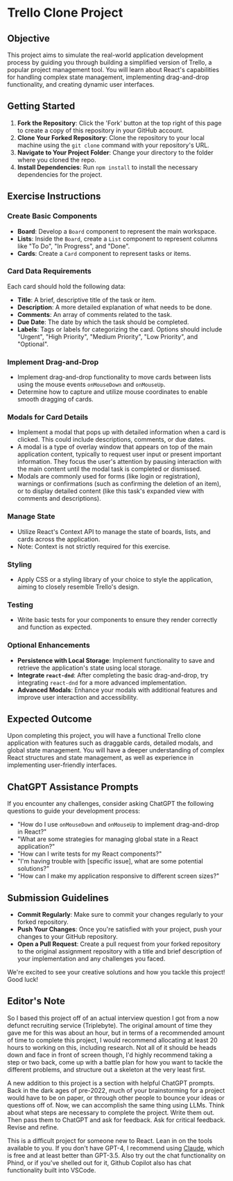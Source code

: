 # Trello Clone Project

## Objective
This project aims to simulate the real-world application development process by guiding you through building a simplified version of Trello, a popular project management tool. You will learn about React's capabilities for handling complex state management, implementing drag-and-drop functionality, and creating dynamic user interfaces.

## Getting Started

1. **Fork the Repository**: Click the 'Fork' button at the top right of this page to create a copy of this repository in your GitHub account.
2. **Clone Your Forked Repository**: Clone the repository to your local machine using the `git clone` command with your repository's URL.
3. **Navigate to Your Project Folder**: Change your directory to the folder where you cloned the repo.
4. **Install Dependencies**: Run `npm install` to install the necessary dependencies for the project.

## Exercise Instructions

### Create Basic Components
- **Board**: Develop a `Board` component to represent the main workspace.
- **Lists**: Inside the `Board`, create a `List` component to represent columns like "To Do", "In Progress", and "Done".
- **Cards**: Create a `Card` component to represent tasks or items.

### Card Data Requirements
Each card should hold the following data:
- **Title**: A brief, descriptive title of the task or item.
- **Description**: A more detailed explanation of what needs to be done.
- **Comments**: An array of comments related to the task.
- **Due Date**: The date by which the task should be completed.
- **Labels**: Tags or labels for categorizing the card. Options should include "Urgent", "High Priority", "Medium Priority", "Low Priority", and "Optional".

### Implement Drag-and-Drop
- Implement drag-and-drop functionality to move cards between lists using the mouse events `onMouseDown` and `onMouseUp`.
- Determine how to capture and utilize mouse coordinates to enable smooth dragging of cards.

### Modals for Card Details
- Implement a modal that pops up with detailed information when a card is clicked. This could include descriptions, comments, or due dates.
- A modal is a type of overlay window that appears on top of the main application content, typically to request user input or present important information. They focus the user's attention by pausing interaction with the main content until the modal task is completed or dismissed.
- Modals are commonly used for forms (like login or registration), warnings or confirmations (such as confirming the deletion of an item), or to display detailed content (like this task's expanded view with comments and descriptions).

### Manage State
- Utilize React's Context API to manage the state of boards, lists, and cards across the application.
- Note: Context is not strictly required for this exercise.

### Styling
- Apply CSS or a styling library of your choice to style the application, aiming to closely resemble Trello's design.

### Testing
- Write basic tests for your components to ensure they render correctly and function as expected.

### Optional Enhancements
- **Persistence with Local Storage**: Implement functionality to save and retrieve the application's state using local storage.
- **Integrate `react-dnd`**: After completing the basic drag-and-drop, try integrating `react-dnd` for a more advanced implementation.
- **Advanced Modals**: Enhance your modals with additional features and improve user interaction and accessibility.

## Expected Outcome
Upon completing this project, you will have a functional Trello clone application with features such as draggable cards, detailed modals, and global state management. You will have a deeper understanding of complex React structures and state management, as well as experience in implementing user-friendly interfaces.

## ChatGPT Assistance Prompts
If you encounter any challenges, consider asking ChatGPT the following questions to guide your development process:
- "How do I use `onMouseDown` and `onMouseUp` to implement drag-and-drop in React?"
- "What are some strategies for managing global state in a React application?"
- "How can I write tests for my React components?"
- "I'm having trouble with [specific issue], what are some potential solutions?"
- "How can I make my application responsive to different screen sizes?"

## Submission Guidelines
- **Commit Regularly**: Make sure to commit your changes regularly to your forked repository.
- **Push Your Changes**: Once you're satisfied with your project, push your changes to your GitHub repository.
- **Open a Pull Request**: Create a pull request from your forked repository to the original assignment repository with a title and brief description of your implementation and any challenges you faced.

We're excited to see your creative solutions and how you tackle this project! Good luck!

## Editor's Note

So I based this project off of an actual interview question I got from a now defunct recruiting service (Triplebyte). The original amount of time they gave me for this was about an hour, but in terms of a recommended amount of time to complete this project, I would recommend allocating at least 20 hours to working on this, including research. Not all of it should be heads down and face in front of screen though, I'd highly recommend taking a step or two back, come up with a battle plan for how you want to tackle the different problems, and structure out a skeleton at the very least first.

A new addition to this project is a section with helpful ChatGPT prompts. Back in the dark ages of pre-2022, much of your brainstorming for a project would have to be on paper, or through other people to bounce your ideas or questions off of. Now, we can accomplish the same thing using LLMs. Think about what steps are necessary to complete the project. Write them out. Then pass them to ChatGPT and ask for feedback. Ask for critical feedback. Revise and refine.

This is a difficult project for someone new to React. Lean in on the tools available to you. If you don't have GPT-4, I recommend using [Claude](https://claude.ai), which is free and at least better than GPT-3.5. Also try out the chat functionality on Phind, or if you've shelled out for it, Github Copilot also has chat functionality built into VSCode.